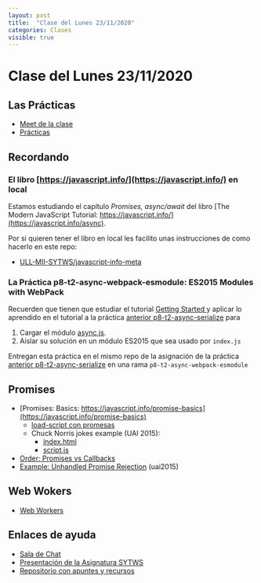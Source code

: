 ```yaml
---
layout: post
title:  "Clase del Lunes 23/11/2020"
categories: Clases
visible: true
---
```


# Clase del Lunes 23/11/2020

## Las Prácticas

* [Meet de la clase]({{site.meet}})
* [Prácticas]({{site.baseurl}}/practicas)
    
## Recordando

### El libro [https://javascript.info/](https://javascript.info/) en local

Estamos estudiando el capítulo *Promises, async/await* del libro [The Modern JavaScript Tutorial: https://javascript.info/](https://javascript.info/async).

Por si  quieren tener el libro en local les facilito unas instrucciones de como hacerlo en este repo:

* [ULL-MII-SYTWS/javascript-info-meta](https://github.com/ULL-MII-SYTWS/javascript-info-meta)

### La Práctica p8-t2-async-webpack-esmodule: ES2015 Modules with WebPack

Recuerden que tienen  que estudiar el tutorial [Getting Started
](https://webpack.js.org/guides/getting-started/) y aplicar  lo aprendido en el tutorial a la práctica [anterior p8-t2-async-serialize]({{site.baseurl}}/practicas/08p8-t2-async-serialize.html) para 
1. Cargar el módulo [async.js](https://caolan.github.io/async/v3/).
2. Aislar su solución en un módulo ES2015 que sea usado por `index.js` 

<!--
Posible extensión de la práctica: que su solución la conviertan en un módulo
y la exporten correctamente
-->
Entregan esta práctica en el mismo repo de la asignación de la práctica [anterior p8-t2-async-serialize]({{site.baseurl}}/practicas/08p8-t2-async-serialize.html) en una rama `p8-t2-async-webpack-esmodule`

## Promises

* [Promises: Basics: https://javascript.info/promise-basics](https://javascript.info/promise-basics)
  * [load-script con promesas]({{site.baseurl}}/tema2-async/event-loop/exercises/promises/load-script/README.html)
  * Chuck Norris jokes example (UAI 2015):
    * [index.html](https://github.com/ULL-MII-SYTWS-1920/promise-example/blob/master/index.html)
    * [script.js](https://github.com/ULL-MII-SYTWS-1920/promise-example/blob/master/script.js)
* [Order: Promises vs Callbacks]({{site.baseurl}}/tema2-async/promise-examples#orden-promises-versus-callbacks) 
* [Example: Unhandled Promise Rejection]({{site.baseurl}}/tema2-async/promise-examples#unhandled-promise-rejection) (uai2015)

## Web Wokers

* <a href="{{site.baseurl}}/tema2-async/event-loop/#web-workers">Web Workers</a>

## Enlaces de ayuda

* [Sala de Chat](https://chat.google.com/u/1/room/AAAAp18fCE8)
* [Presentación de la Asignatura SYTWS]({{site.baseurl}}/tema0-presentacion/)
* [Repositorio con apuntes y recursos]({{site.books_shared}})   
